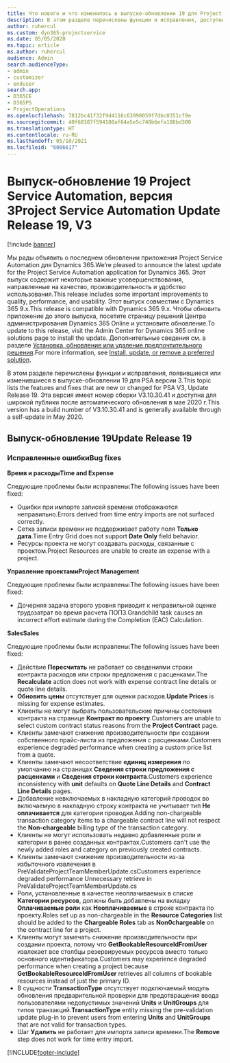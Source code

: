 ```yaml
---
title: Что нового и что изменилось в выпуске-обновлении 19 для Project Service Automation версии 3
description: В этом разделе перечислены функции и исправления, доступные в выпуске-обновлении 19 для Project Service Automation версии 3.
author: ruhercul
ms.custom: dyn365-projectservice
ms.date: 05/05/2020
ms.topic: article
ms.author: ruhercul
audience: Admin
search.audienceType:
- admin
- customizer
- enduser
search.app:
- D365CE
- D365PS
- ProjectOperations
ms.openlocfilehash: 7812bc41f32f9d4116c63990059f7dbc0351cf9e
ms.sourcegitcommit: 40f68387f594180af64a5e5c748b6efa188bd300
ms.translationtype: HT
ms.contentlocale: ru-RU
ms.lasthandoff: 05/10/2021
ms.locfileid: "6006617"
---
```

# <a name="project-service-automation-update-release-19-v3"></a><span data-ttu-id="1cdb8-103">Выпуск-обновление 19 Project Service Automation, версия 3</span><span class="sxs-lookup"><span data-stu-id="1cdb8-103">Project Service Automation Update Release 19, V3</span></span>

[!include [banner](../includes/psa-now-project-operations.md)]

<span data-ttu-id="1cdb8-104">Мы рады объявить о последнем обновлении приложения Project Service Automation для Dynamics 365.</span><span class="sxs-lookup"><span data-stu-id="1cdb8-104">We’re pleased to announce the latest update for the Project Service Automation application for Dynamics 365.</span></span> <span data-ttu-id="1cdb8-105">Этот выпуск содержит некоторые важные усовершенствования, направленные на качество, производительность и удобство использования.</span><span class="sxs-lookup"><span data-stu-id="1cdb8-105">This release includes some important improvements to quality, performance, and usability.</span></span> <span data-ttu-id="1cdb8-106">Этот выпуск совместим с Dynamics 365 9.x.</span><span class="sxs-lookup"><span data-stu-id="1cdb8-106">This release is compatible with Dynamics 365 9.x.</span></span> <span data-ttu-id="1cdb8-107">Чтобы обновить приложение до этого выпуска, посетите страницу решений Центра администрирования Dynamics 365 Online и установите обновление.</span><span class="sxs-lookup"><span data-stu-id="1cdb8-107">To update to this release, visit the Admin Center for Dynamics 365 online solutions page to install the update.</span></span> <span data-ttu-id="1cdb8-108">Дополнительные сведения см. в разделе [Установка, обновление или удаление предпочтительного решения](/power-platform/admin/install-remove-preferred-solution).</span><span class="sxs-lookup"><span data-stu-id="1cdb8-108">For more information, see [Install, update, or remove a preferred solution](/power-platform/admin/install-remove-preferred-solution).</span></span>

<span data-ttu-id="1cdb8-109">В этом разделе перечислены функции и исправления, появившиеся или изменившиеся в выпуске-обновлении 19 для PSA версии 3.</span><span class="sxs-lookup"><span data-stu-id="1cdb8-109">This topic lists the features and fixes that are new or changed for PSA V3, Update Release 19.</span></span> <span data-ttu-id="1cdb8-110">Эта версия имеет номер сборки V3.10.30.41 и доступна для широкой публики после автоматического обновления в мае 2020 г.</span><span class="sxs-lookup"><span data-stu-id="1cdb8-110">This version has a build number of V3.10.30.41 and is generally available through a self-update in May 2020.</span></span>

## <a name="update-release-19"></a><span data-ttu-id="1cdb8-111">Выпуск-обновление 19</span><span class="sxs-lookup"><span data-stu-id="1cdb8-111">Update Release 19</span></span>

### <a name="bug-fixes"></a><span data-ttu-id="1cdb8-112">Исправленные ошибки</span><span class="sxs-lookup"><span data-stu-id="1cdb8-112">Bug fixes</span></span>

<span data-ttu-id="1cdb8-113">**Время и расходы**</span><span class="sxs-lookup"><span data-stu-id="1cdb8-113">**Time and Expense**</span></span>

<span data-ttu-id="1cdb8-114">Следующие проблемы были исправлены:</span><span class="sxs-lookup"><span data-stu-id="1cdb8-114">The following issues have been fixed:</span></span> 

- <span data-ttu-id="1cdb8-115">Ошибки при импорте записей времени отображаются неправильно.</span><span class="sxs-lookup"><span data-stu-id="1cdb8-115">Errors derived from time entry imports are not surfaced correctly.</span></span>
- <span data-ttu-id="1cdb8-116">Сетка записи времени не поддерживает работу поля **Только дата**.</span><span class="sxs-lookup"><span data-stu-id="1cdb8-116">Time Entry Grid does not support **Date Only** field behavior.</span></span>
- <span data-ttu-id="1cdb8-117">Ресурсы проекта не могут создавать расходы, связанные с проектом.</span><span class="sxs-lookup"><span data-stu-id="1cdb8-117">Project Resources are unable to create an expense with a project.</span></span>

<span data-ttu-id="1cdb8-118">**Управление проектами**</span><span class="sxs-lookup"><span data-stu-id="1cdb8-118">**Project Management**</span></span>

<span data-ttu-id="1cdb8-119">Следующие проблемы были исправлены:</span><span class="sxs-lookup"><span data-stu-id="1cdb8-119">The following issues have been fixed:</span></span> 

-  <span data-ttu-id="1cdb8-120">Дочерняя задача второго уровня приводит к неправильной оценке трудозатрат во время расчета ПОПЗ.</span><span class="sxs-lookup"><span data-stu-id="1cdb8-120">Grandchild task causes an incorrect effort estimate during the Completion (EAC) Calculation.</span></span>

<span data-ttu-id="1cdb8-121">**Sales**</span><span class="sxs-lookup"><span data-stu-id="1cdb8-121">**Sales**</span></span>

<span data-ttu-id="1cdb8-122">Следующие проблемы были исправлены:</span><span class="sxs-lookup"><span data-stu-id="1cdb8-122">The following issues have been fixed:</span></span> 

- <span data-ttu-id="1cdb8-123">Действие **Пересчитать** не работает со сведениями строки контракта расходов или строки предложения с расценками.</span><span class="sxs-lookup"><span data-stu-id="1cdb8-123">The **Recalculate** action does not work with expense contract line details or quote line details.</span></span>
- <span data-ttu-id="1cdb8-124">**Обновить цены** отсутствует для оценки расходов.</span><span class="sxs-lookup"><span data-stu-id="1cdb8-124">**Update Prices** is missing for expense estimates.</span></span>
-  <span data-ttu-id="1cdb8-125">Клиенты не могут выбрать пользовательские причины состояния контракта на странице **Контракт по проекту**.</span><span class="sxs-lookup"><span data-stu-id="1cdb8-125">Customers are unable to select custom contract status reasons from the **Project Contract** page.</span></span>
- <span data-ttu-id="1cdb8-126">Клиенты замечают снижение производительности при создании собственного прайс-листа из предложения с расценками.</span><span class="sxs-lookup"><span data-stu-id="1cdb8-126">Customers experience degraded performance when creating a custom price list from a quote.</span></span>
- <span data-ttu-id="1cdb8-127">Клиенты замечают несоответствие **единиц измерения** по умолчанию на страницах **Сведения строки предложения с расценками** и **Сведения строки контракта**.</span><span class="sxs-lookup"><span data-stu-id="1cdb8-127">Customers experience inconsistency with **unit** defaults on **Quote Line Details** and **Contract Line Details** pages.</span></span>
- <span data-ttu-id="1cdb8-128">Добавление невключаемых в накладную категорий проводок во включаемую в накладную строку контракта не учитывает тип **Не оплачивается** для категории проводки.</span><span class="sxs-lookup"><span data-stu-id="1cdb8-128">Adding non-chargeable transaction category items to a chargeable contract line will not respect the **Non-chargeable** billing type of the transaction category.</span></span>
- <span data-ttu-id="1cdb8-129">Клиенты не могут использовать недавно добавленные роли и категории в ранее созданных контрактах.</span><span class="sxs-lookup"><span data-stu-id="1cdb8-129">Customers can't use the newly added roles and category on previously created contracts.</span></span>
- <span data-ttu-id="1cdb8-130">Клиенты замечают снижение производительности из-за избыточного извлечения в PreValidateProjectTeamMemberUpdate.cs</span><span class="sxs-lookup"><span data-stu-id="1cdb8-130">Customers experience degraded performance Unnecessary retrieve in PreValidateProjectTeamMemberUpdate.cs</span></span>
- <span data-ttu-id="1cdb8-131">Роли, установленные в качестве неоплачиваемых в списке **Категории ресурсов**, должны быть добавлены на вкладку **Оплачиваемые роли** как **Неоплачиваемые** в строке контракта по проекту.</span><span class="sxs-lookup"><span data-stu-id="1cdb8-131">Roles set up as non-chargeable in the **Resource Categories** list should be added to the **Chargeable Roles** tab as **Non0chargeable** on the contract line for a project.</span></span>
- <span data-ttu-id="1cdb8-132">Клиенты могут замечать снижение производительности при создании проекта, потому что **GetBookableResourceIdFromUser** извлекает все столбцы резервируемых ресурсов вместо только основного идентификатора.</span><span class="sxs-lookup"><span data-stu-id="1cdb8-132">Customers may experience degraded performance when creating a project because **GetBookableResourceIdFromUser** retrieves all columns of bookable resources instead of just the primary ID.</span></span>
- <span data-ttu-id="1cdb8-133">В сущности **TransactionType** отсутствует подключаемый модуль обновления предварительной проверки для предотвращения ввода пользователями недопустимых значений **Units** и **UnitGroups** для типов транзакций.</span><span class="sxs-lookup"><span data-stu-id="1cdb8-133">**TransactionType** entity missing the pre-validation update plug-in to prevent users from entering **Units** and **UnitGroups** that are not valid for transaction types.</span></span>
- <span data-ttu-id="1cdb8-134">Шаг **Удалить** не работает для импорта записи времени.</span><span class="sxs-lookup"><span data-stu-id="1cdb8-134">The **Remove** step does not work for time entry import.</span></span>


[!INCLUDE[footer-include](../includes/footer-banner.md)]